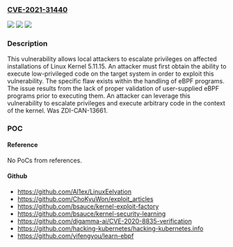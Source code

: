 ### [CVE-2021-31440](https://cve.mitre.org/cgi-bin/cvename.cgi?name=CVE-2021-31440)
![](https://img.shields.io/static/v1?label=Product&message=Kernel&color=blue)
![](https://img.shields.io/static/v1?label=Version&message=n%2Fa&color=blue)
![](https://img.shields.io/static/v1?label=Vulnerability&message=CWE-682%3A%20Incorrect%20Calculation&color=brighgreen)

### Description

This vulnerability allows local attackers to escalate privileges on affected installations of Linux Kernel 5.11.15. An attacker must first obtain the ability to execute low-privileged code on the target system in order to exploit this vulnerability. The specific flaw exists within the handling of eBPF programs. The issue results from the lack of proper validation of user-supplied eBPF programs prior to executing them. An attacker can leverage this vulnerability to escalate privileges and execute arbitrary code in the context of the kernel. Was ZDI-CAN-13661.

### POC

#### Reference
No PoCs from references.

#### Github
- https://github.com/Al1ex/LinuxEelvation
- https://github.com/ChoKyuWon/exploit_articles
- https://github.com/bsauce/kernel-exploit-factory
- https://github.com/bsauce/kernel-security-learning
- https://github.com/digamma-ai/CVE-2020-8835-verification
- https://github.com/hacking-kubernetes/hacking-kubernetes.info
- https://github.com/yifengyou/learn-ebpf

